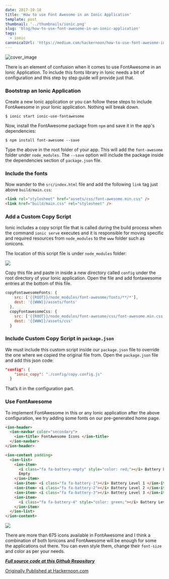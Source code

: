 ```yaml
---
date: 2017-10-18
title: 'How to use Font Awesome in an Ionic Application'
template: post
thumbnail: '../thumbnails/ionic.png'
slug: 'blog/how-to-use-font-awesome-in-an-ionic-application'
tags:
  - ionic
canonicalUrl: 'https://medium.com/hackernoon/how-to-use-font-awesome-in-an-ionic-application-31638ed3f77d'
---
```


![cover_image](https://miro.medium.com/max/2400/0*-qOkYtOyZk6wvaAS.jpg)

There is an element of confusion when it comes to use FontAwesome in an Ionic Application. To include this fonts library in Ionic needs a bit of configuration and this step by step guide will provide just that.

### Bootstrap an Ionic Application

Create a new Ionic application or you can follow these steps to include FontAwesome in your Ionic application. Nothing will break down.

```shell
$ ionic start ionic-use-fontawesome
```

Now, install the FontAwesome package from `npm` and save it in the app's dependencies:

```shell
$ npm install font-awesome --save
```

Type the above in the root folder of your app. This will add the `font-awesome` folder under `node_modules`. The `--save` option will include the package inside the dependencies section of `package.json` file.

### Include the fonts

Now wander to the `src/index.html` file and add the following `link` tag just above `build/main.css`:

```html
<link rel="stylesheet" href="assets/css/font-awesome.min.css" />
<link href="build/main.css" rel="stylesheet" />
```

### Add a Custom Copy Script

Ionic includes a copy script file that is called during the build process when the command `ionic serve` executes and it is responsible for moving specific and required resources from `node_modules` to the `www` folder such as ionicons.

The location of this script file is under `node_modules` folder:

![](https://cdn-images-1.medium.com/max/800/0*samQXT4FoWTgUXK1.png)

Copy this file and paste in inside a new directory called `config` under the root directory of your Ionic application. Open the file and add fontawesome entries at the bottom of this file.

```js
copyFontawesomeFonts: {
    src: ['{{ROOT}}/node_modules/font-awesome/fonts/**/*'],
    dest: '{{WWW}}/assets/fonts'
  },
  copyFontawesomeCss: {
    src: ['{{ROOT}}/node_modules/font-awesome/css/font-awesome.min.css'],
    dest: '{{WWW}}/assets/css'
  }
```

### Include Custom Copy Script in `package.json`

We must include this custom script inside our `package.json` file to override the one where we copied the original file from. Open the `package.json` file and add this json code:

```json
"config": {
    "ionic_copy": "./config/copy.config.js"
  }
```

That’s it in the configuration part.

### Use FontAwesome

To implement FontAwesome in this or any Ionic application after the above configuration, we try adding some fonts on our pre-generated home page.

```html
<ion-header>
  <ion-navbar color="secondary">
    <ion-title> FontAwesome Icons </ion-title>
  </ion-navbar>
</ion-header>

<ion-content padding>
  <ion-list>
    <ion-item>
      <i class="fa fa-battery-empty" style="color: red;"></i> Battery Level
      Empty
    </ion-item>
    <ion-item> <i class="fa fa-battery-1"></i> Battery Level 1 </ion-item>
    <ion-item> <i class="fa fa-battery-2"></i> Battery Level 2 </ion-item>
    <ion-item> <i class="fa fa-battery-3"></i> Battery Level 3 </ion-item>
    <ion-item>
      <i class="fa fa-battery-4" style="color: green;"></i> Battery Level 4
    </ion-item>
  </ion-list>
</ion-content>
```

![](https://cdn-images-1.medium.com/max/800/0*RnPachma2AAxR_SY.png)

There are more than 675 icons available in FontAwesome and I think a combination of both Ionicons and FontAwesome will be enough for some the applications out there. You can even style them, change their `font-size` and color as per your needs.

[**_Full source code at this Github Repository_**](https://github.com/amandeepmittal/ionic-use-font-awesome)

[Originally Published at Hackernoon.com](https://medium.com/hackernoon/how-to-use-font-awesome-in-an-ionic-application-31638ed3f77d)
